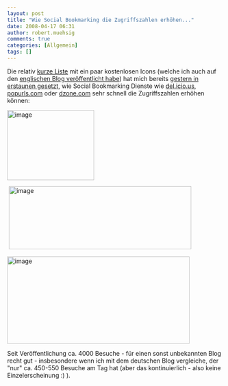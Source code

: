 ```yaml
---
layout: post
title: "Wie Social Bookmarking die Zugriffszahlen erhöhen..."
date: 2008-04-17 06:31
author: robert.muehsig
comments: true
categories: [Allgemein]
tags: []
---
```

<p>Die relativ <a href="http://code-inside.de/blog/2008/04/15/icons-icons-icons-kostenlos/">kurze Liste</a> mit ein paar kostenlosen Icons (welche ich auch auf den <a href="http://code-inside.de/blog-in/2008/04/15/icons-icons-icons-for-free/">englischen Blog veröffentlicht habe</a>) hat mich bereits <a href="http://code-inside.de/blog/2008/04/16/kostenlos-ist-beliebt/">gestern in erstaunen gesetzt</a>, wie Social Bookmarking Dienste wie <a href="http://del.icio.us/">del.icio.us</a>, <a href="http://popurls.com/">popurls.com</a> oder <a href="dzone.com">dzone.com</a> sehr schnell die Zugriffszahlen erhöhen können:</p> <p><a href="{{BASE_PATH}}/assets/wp-images/image388.png"><img style="border-right: 0px; border-top: 0px; border-left: 0px; border-bottom: 0px" height="163" alt="image" src="{{BASE_PATH}}/assets/wp-images/image-thumb367.png" width="203" border="0"></a> </p> <p>&nbsp;<a href="{{BASE_PATH}}/assets/wp-images/image389.png"><img style="border-right: 0px; border-top: 0px; border-left: 0px; border-bottom: 0px" height="147" alt="image" src="{{BASE_PATH}}/assets/wp-images/image-thumb368.png" width="426" border="0"></a> </p> <p><a href="{{BASE_PATH}}/assets/wp-images/image390.png"><img style="border-right: 0px; border-top: 0px; border-left: 0px; border-bottom: 0px" height="203" alt="image" src="{{BASE_PATH}}/assets/wp-images/image-thumb369.png" width="426" border="0"></a></p> <p>Seit Veröffentlichung ca. 4000 Besuche - für einen sonst unbekannten Blog recht gut - insbesondere wenn ich mit dem deutschen Blog vergleiche, der "nur" ca. 450-550 Besuche am Tag hat (aber das kontinuierlich - also keine Einzelerscheinung :) ).</p>
